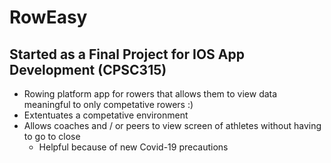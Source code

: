 # RowEasy
## Started as a Final Project for IOS App Development (CPSC315)
- Rowing platform app for rowers that allows them to view data meaningful to only competative rowers :)
- Extentuates a competative environment
- Allows coaches and / or peers to view screen of athletes without having to go to close
  - Helpful because of new Covid-19 precautions
